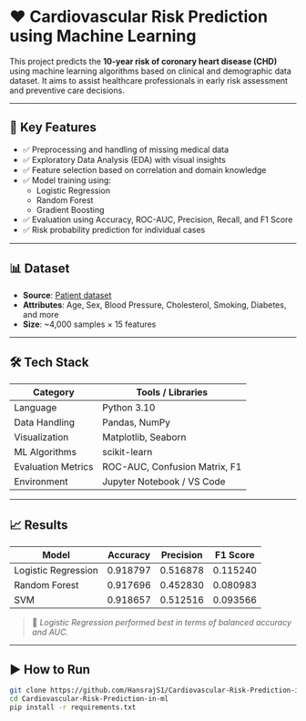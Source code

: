 # ❤️ Cardiovascular Risk Prediction using Machine Learning

This project predicts the **10-year risk of coronary heart disease (CHD)** using machine learning algorithms based on clinical and demographic data dataset. It aims to assist healthcare professionals in early risk assessment and preventive care decisions.

---

## 🧠 Key Features

- ✅ Preprocessing and handling of missing medical data
- ✅ Exploratory Data Analysis (EDA) with visual insights
- ✅ Feature selection based on correlation and domain knowledge
- ✅ Model training using:
  - Logistic Regression
  - Random Forest
  - Gradient Boosting
- ✅ Evaluation using Accuracy, ROC-AUC, Precision, Recall, and F1 Score
- ✅ Risk probability prediction for individual cases

---

## 📊 Dataset

- **Source**: [Patient dataset ](CVD_cleaned.zip)
- **Attributes**: Age, Sex, Blood Pressure, Cholesterol, Smoking, Diabetes, and more
- **Size**: ~4,000 samples × 15 features

---

## 🛠️ Tech Stack

| Category           | Tools / Libraries                 |
|--------------------|-----------------------------------|
| Language           | Python 3.10                       |
| Data Handling      | Pandas, NumPy                     |
| Visualization      | Matplotlib, Seaborn               |
| ML Algorithms      | scikit-learn                      |
| Evaluation Metrics | ROC-AUC, Confusion Matrix, F1     |
| Environment        | Jupyter Notebook / VS Code        |

---

## 📈 Results

| Model               | Accuracy | Precision | F1 Score |
|--------------------|----------|---------|----------|
| Logistic Regression| 0.918797    | 0.516878    |  0.115240    |
| Random Forest      | 0.917696    | 0.452830    | 0.080983     |
| SVM                | 0.918657    | 0.512516    | 0.093566     |

> 📌 *Logistic Regression performed best in terms of balanced accuracy and AUC.*

---

## ▶️ How to Run

```bash
git clone https://github.com/HansrajS1/Cardiovascular-Risk-Prediction-in-ml.git
cd Cardiovascular-Risk-Prediction-in-ml
pip install -r requirements.txt
